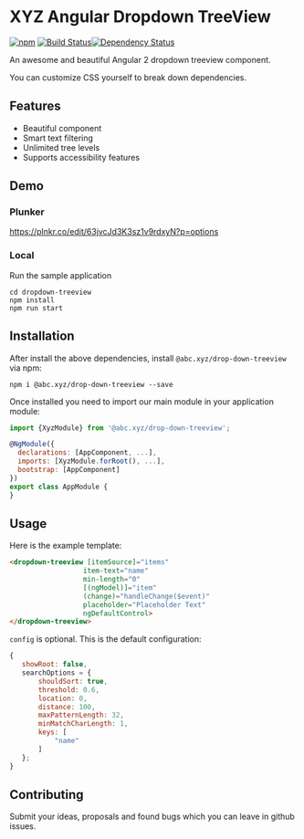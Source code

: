 # XYZ Angular Dropdown TreeView 

[![npm](https://img.shields.io/badge/awesome-∞-brightgreen.svg)](https://www.npmjs.com/package/@abc.xyz/drop-down-treeview) [![Build Status](https://travis-ci.org/leolorenzoluis/xyz.drop-down-treeview.svg?branch=master)](https://travis-ci.org/leolorenzoluis/xyz.drop-down-treeview)[![Dependency Status](https://www.versioneye.com/user/projects/589d5b886a7781003b24301e/badge.svg?style=flat-square)](https://www.versioneye.com/user/projects/589d5b886a7781003b24301e)


An awesome and beautiful Angular 2 dropdown treeview component.

You can customize CSS yourself to break down dependencies.

## Features

* Beautiful component
* Smart text filtering
* Unlimited tree levels
* Supports accessibility features

## Demo

### Plunker
https://plnkr.co/edit/63jvcJd3K3sz1v9rdxyN?p=options

### Local
Run the sample application
```shell
cd dropdown-treeview 
npm install
npm run start
```

## Installation

After install the above dependencies, install `@abc.xyz/drop-down-treeview` via npm:
```shell
npm i @abc.xyz/drop-down-treeview --save
```
Once installed you need to import our main module in your application module:
```js
import {XyzModule} from '@abc.xyz/drop-down-treeview';

@NgModule({
  declarations: [AppComponent, ...],
  imports: [XyzModule.forRoot(), ...],  
  bootstrap: [AppComponent]
})
export class AppModule {
}
```

## Usage

Here is the example template:
```html
<dropdown-treeview [itemSource]="items"
                  item-text="name"
                  min-length="0"
                  [(ngModel)]="item"
                  (change)="handleChange($event)"
                  placeholder="Placeholder Text"
                  ngDefaultControl>
</dropdown-treeview>
```

 `config` is optional. This is the default configuration:
 ```js
 {
    showRoot: false,
    searchOptions = {
        shouldSort: true,
        threshold: 0.6,
        location: 0,
        distance: 100,
        maxPatternLength: 32,
        minMatchCharLength: 1,
        keys: [
            "name"
        ]
    };
}
```
## Contributing

Submit your ideas, proposals and found bugs which you can leave in github issues. 
